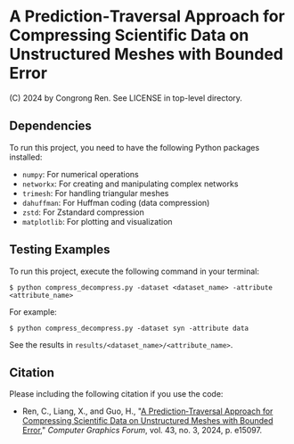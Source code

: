 A Prediction‐Traversal Approach for Compressing Scientific Data on Unstructured Meshes with Bounded Error
=====
(C) 2024 by Congrong Ren. See LICENSE in top-level directory.

## Dependencies

To run this project, you need to have the following Python packages installed:

- `numpy`: For numerical operations
- `networkx`: For creating and manipulating complex networks
- `trimesh`: For handling triangular meshes
- `dahuffman`: For Huffman coding (data compression)
- `zstd`: For Zstandard compression
- `matplotlib`: For plotting and visualization

## Testing Examples

To run this project, execute the following command in your terminal:
```
$ python compress_decompress.py -dataset <dataset_name> -attribute <attribute_name>
```
For example:
```
$ python compress_decompress.py -dataset syn -attribute data
```
See the results in `results/<dataset_name>/<attribute_name>`.

## Citation

Please including the following citation if you use the code:

* Ren, C., Liang, X., and Guo, H., "[A Prediction‐Traversal Approach for Compressing Scientific Data on Unstructured Meshes with Bounded Error](https://onlinelibrary.wiley.com/doi/full/10.1111/cgf.15097)," *Computer Graphics Forum*, vol. 43, no. 3, 2024, p. e15097.

